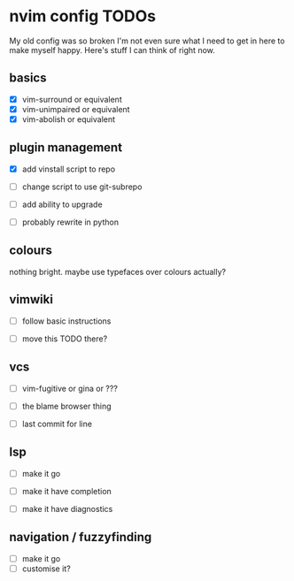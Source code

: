 # nvim config TODOs

My old config was so broken I'm not even sure what I need to get in
here to make myself happy. Here's stuff I can think of right now.


## basics

- [x] vim-surround or equivalent
- [x] vim-unimpaired or equivalent
- [x] vim-abolish or equivalent

## plugin management
- [x] add vinstall script to repo
- [ ] change script to use git-subrepo
- [ ] add ability to upgrade
- [ ] probably rewrite in python


## colours

nothing bright. maybe use typefaces over colours actually?


## vimwiki

- [ ] follow basic instructions
- [ ] move this TODO there?


## vcs
- [ ] vim-fugitive or gina or ???
- [ ] the blame browser thing
- [ ] last commit for line


## lsp
- [ ] make it go
- [ ] make it have completion
- [ ] make it have diagnostics


## navigation / fuzzyfinding
- [ ] make it go
- [ ] customise it?
